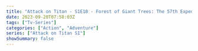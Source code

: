 ```yaml
---
title: "Attack on Titan - S1E18 - Forest of Giant Trees: The 57th Expedition Beyond the Walls, Part 2"
date: 2023-09-20T07:58:03Z
tags: ["Tv-Series"]
categories: ["Action", "Adventure"]
series: ["Attack on Titan S1"]
showSummary: false
---
```


  <mux-player stream-type="on-demand"
  src="https://kp3d-my.sharepoint.com/personal/ryoo_kp3d_onmicrosoft_com/_layouts/15/download.aspx?share=EWW4c0m7pzJIoRFjWqFtfpYBkrhiuFCm6rsyOHDfLswpmA" metadata-video-title="Attack on Titan - S1E18 - Forest of Giant Trees: The 57th Expedition Beyond the Walls, Part 2" prefer-playback="mse" controls>
  </mux-player>
  
  
  <script src="https://cdn.jsdelivr.net/npm/@mux/mux-player"></script>
  
   <script id="huPSi7wMInNrAFTkA00giY87E02QwKdjI1tm8WFJ000165U" type="application/ld+json">
 {
  "@context": "https://schema.org/",
  "@type": "VideoObject",
  "name": "Attack on Titan - S1E18 - Forest of Giant Trees: The 57th Expedition Beyond the Walls, Part 2",
  "contentUrl": "https://stream.mux.com/huPSi7wMInNrAFTkA00giY87E02QwKdjI1tm8WFJ000165U.m3u8",
  "thumbnailUrl": "https://www.themoviedb.org/t/p/original/1ptv8xOQI87ESiLPeZZ9XYAkAL3.jpg?width=314&fit_mode=preserve&time=25",
  "uploadDate": "2023-09-20T07:58:03Z",
}

</script>